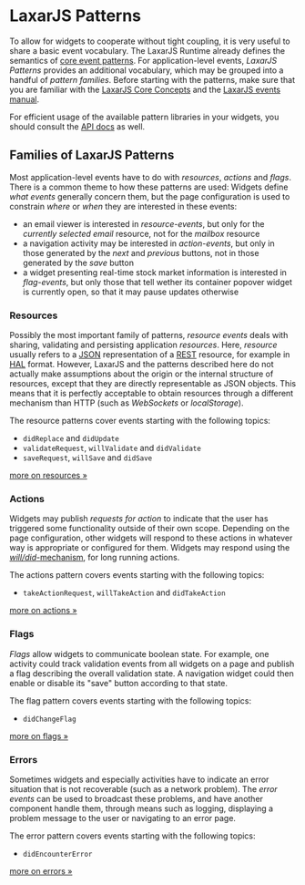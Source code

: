 # LaxarJS Patterns

To allow for widgets to cooperate without tight coupling, it is very useful to share a basic event vocabulary.
The LaxarJS Runtime already defines the semantics of [core event patterns](https://laxarjs.org/docs/laxar-v2-latest/manuals/events/#core-patterns).
For application-level events, _LaxarJS Patterns_ provides an additional vocabulary, which may be grouped into a handful of _pattern families_.
Before starting with the patterns, make sure that you are familiar with the [LaxarJS Core Concepts](https://laxarjs.org/docs/laxar-v2-latest/concepts/) and the [LaxarJS events manual](https://laxarjs.org/docs/laxar-v2-latest/manuals/events/).

For efficient usage of the available pattern libraries in your widgets, you should consult the [API docs](api/laxar-patterns) as well.


## Families of LaxarJS Patterns

Most application-level events have to do with _resources_, _actions_ and _flags_.
There is a common theme to how these patterns are used:
Widgets define _what events_ generally concern them, but the page configuration is used to constrain _where_ or _when_ they are interested in these events:

- an email viewer is interested in _resource-events_, but only for the _currently selected email_ resource, not for the _mailbox_ resource
- a navigation activity may be interested in _action-events_, but only in those generated by the _next_ and _previous_ buttons, not in those generated by the _save_ button
- a widget presenting real-time stock market information is interested in _flag-events_, but only those that tell wether its container popover widget is currently open, so that it may pause updates otherwise


### Resources

Possibly the most important family of patterns, _resource events_ deals with sharing, validating and persisting application _resources_.
Here, _resource_ usually refers to a [JSON](http://json.org) representation of a [REST](http://en.wikipedia.org/wiki/Representational_state_transfer) resource, for example in [HAL](http://tools.ietf.org/html/draft-kelly-json-hal-06) format.
However, LaxarJS and the patterns described here do not actually make assumptions about the origin or the internal structure of resources, except that they are directly representable as JSON objects.
This means that it is perfectly acceptable to obtain resources through a different mechanism than HTTP (such as _WebSockets_ or _localStorage_).

The resource patterns cover events starting with the following topics:

- `didReplace` and `didUpdate`
- `validateRequest`, `willValidate` and `didValidate`
- `saveRequest`, `willSave` and `didSave`

[more on resources »](./patterns/resources.md)


### Actions

Widgets may publish _requests for action_ to indicate that the user has triggered some functionality outside of their own scope.
Depending on the page configuration, other widgets will respond to these actions in whatever way is appropriate or configured for them.
Widgets may respond using the [_will/did_-mechanism](https://laxarjs.org/docs/laxar-v2-latest/manuals/events/#request-events), for long running actions.

The actions pattern covers events starting with the following topics:

- `takeActionRequest`, `willTakeAction` and `didTakeAction`

[more on actions »](./patterns/actions.md)


### Flags

_Flags_ allow widgets to communicate boolean state.
For example, one activity could track validation events from all widgets on a page and publish a flag describing the overall validation state.
A navigation widget could then enable or disable its "save" button according to that state.

The flag pattern covers events starting with the following topics:

- `didChangeFlag`

[more on flags »](./patterns/flags.md)


### Errors

Sometimes widgets and especially activities have to indicate an error situation that is not recoverable (such as a network problem).
The _error events_ can be used to broadcast these problems, and have another component handle them, through means such as logging, displaying a problem message to the user or navigating to an error page.

The error pattern covers events starting with the following topics:

- `didEncounterError`

[more on errors »](./patterns/errors.md)
